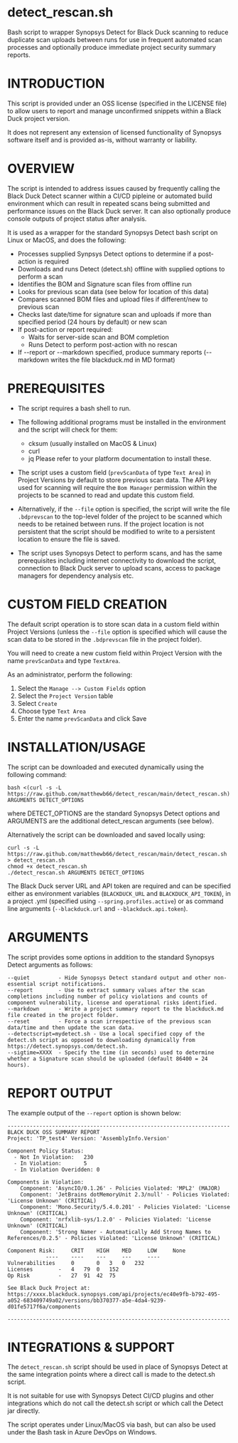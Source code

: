 # detect_rescan.sh 
Bash script to wrapper Synopsys Detect for Black Duck scanning to reduce duplicate scan uploads between runs for use in frequent automated scan processes and optionally produce immediate project security summary reports.

# INTRODUCTION

This script is provided under an OSS license (specified in the LICENSE file) to allow users to report and manage unconfirmed snippets within a Black Duck project version.

It does not represent any extension of licensed functionality of Synopsys software itself and is provided as-is, without warranty or liability.

# OVERVIEW

The script is intended to address issues caused by frequently calling the Black Duck Detect scanner within a CI/CD pipleine or automated build environment which can result in repeated scans being submitted and performance issues on the Black Duck server. It can also optionally produce console outputs of project status after analysis.

It is used as a wrapper for the standard Synopsys Detect bash script on Linux or MacOS, and does the following:

- Processes supplied Synpsys Detect options to determine if a post-action is required
- Downloads and runs Detect (detect.sh) offline with supplied options to perform a scan
- Identifies the BOM and Signature scan files from offline run
- Looks for previous scan data (see below for location of this data) 
- Compares scanned BOM files and upload files if different/new to previous scan
- Checks last date/time for signature scan and uploads if more than specified period (24 hours by default) or new scan
- If post-action or report required:
  - Waits for server-side scan and BOM completion
  - Runs Detect to perform post-action with no rescan
- If --report or --markdown specified, produce summary reports (--markdown writes the file blackduck.md in MD format)

# PREREQUISITES

* The script requires a bash shell to run.

* The following additional programs must be installed in the environment and the script will check for them:
    - cksum (usually installed on MacOS & Linux)
    - curl
    - jq
  Please refer to your platform documentation to install these.

* The script uses a custom field (`prevScanData` of type `Text Area`) in Project Versions by default to store previous scan data. The API key used for scanning will require the `Bom Manager` permission within the projects to be scanned to read and update this custom field.

* Alternatively, if the `--file` option is specified, the script will write the file `.bdprevscan` to the top-level folder of the project to be scanned which needs to be retained between runs. If the project location is not persistent that the script should be modified to write to a persistent location to ensure the file is saved.

* The script uses Synopsys Detect to perform scans, and has the same prerequisites including internet connectivity to download the script, connection to Black Duck server to upload scans, access to package managers for dependency analysis etc. 

# CUSTOM FIELD CREATION

The default script operation is to store scan data in a custom field within Project Versions (unless the `--file` option is specified which will cause the scan data to be stored in the `.bdprevscan` file in the project folder).

You will need to create a new custom field within Project Version with the name `prevScanData` and type `TextArea`.

As an administrator, perform the following:
1. Select the `Manage --> Custom Fields` option
1. Select the `Project Version` table
1. Select `Create`
1. Choose type `Text Area`
1. Enter the name `prevScanData` and click Save

# INSTALLATION/USAGE

The script can be downloaded and executed dynamically using the following command:

    bash <(curl -s -L https://raw.github.com/matthewb66/detect_rescan/main/detect_rescan.sh) ARGUMENTS DETECT_OPTIONS

where DETECT_OPTIONS are the standard Synopsys Detect options and ARGUMENTS are the additional detect_rescan arguments (see below).

Alternatively the script can be downloaded and saved locally using:

    curl -s -L https://raw.github.com/matthewb66/detect_rescan/main/detect_rescan.sh > detect_rescan.sh
    chmod +x detect_rescan.sh
    ./detect_rescan.sh ARGUMENTS DETECT_OPTIONS 

The Black Duck server URL and API token are required and can be specified either as environment variables (`BLACKDUCK_URL` and `BLACKDUCK_API_TOKEN`), in a project .yml (specified using `--spring.profiles.active`) or as command line arguments (`--blackduck.url` and `--blackduck.api.token`).

# ARGUMENTS

The script provides some options in addition to the standard Synopsys Detect arguments as follows:

    --quiet         - Hide Synopsys Detect standard output and other non-essential script notifications.
    --report        - Use to extract summary values after the scan completions including number of policy violations and counts of component vulnerability, license and operational risks identified.
    --markdown      - Write a project summary report to the blackduck.md file created in the project folder.
    --reset         - Force a scan irrespective of the previous scan data/time and then update the scan data.   
    --detectscript=mydetect.sh - Use a local specified copy of the detect.sh script as opposed to downloading dynamically from https://detect.synopsys.com/detect.sh.
    --sigtime=XXXX  - Specify the time (in seconds) used to determine whether a Signature scan should be uploaded (default 86400 = 24 hours).

# REPORT OUTPUT

The example output of the `--report` option is shown below:

    ----------------------------------------------------------------------
    BLACK DUCK OSS SUMMARY REPORT
    Project: 'TP_test4' Version: 'AssemblyInfo.Version'

    Component Policy Status:
      - Not In Violation:	230
      - In Violation:		5
      - In Violation Overidden:	0

    Components in Violation:
		Component: 'AsyncIO/0.1.26' - Policies Violated: 'MPL2' (MAJOR) 
		Component: 'JetBrains dotMemoryUnit 2.3/null' - Policies Violated: 'License Unknown' (CRITICAL) 
		Component: 'Mono.Security/5.4.0.201' - Policies Violated: 'License Unknown' (CRITICAL) 
		Component: 'nrfxlib-sys/1.2.0' - Policies Violated: 'License Unknown' (CRITICAL) 
		Component: 'Strong Namer - Automatically Add Strong Names to References/0.2.5' - Policies Violated: 'License Unknown' (CRITICAL) 

    Component Risk:		CRIT	HIGH	MED 	LOW 	None
				----	----	--- 	--- 	----
	Vulnerabilities		0     	0	3	0	232
	Licenses		-	4	79	0	152
	Op Risk			-	27	91	42	75

    See Black Duck Project at:
    https://xxxx.blackduck.synopsys.com/api/projects/ec40e9fb-b792-495-a052-683409749a02/versions/bb370377-a5e-4da4-9239-d01fe5717f6a/components

    ----------------------------------------------------------------------

# INTEGRATIONS & SUPPORT

The `detect_rescan.sh` script should be used in place of Synopsys Detect at the same integration points where a direct call is made to the detect.sh script.

It is not suitable for use with Synopsys Detect CI/CD plugins and other integrations which do not call the detect.sh script or which call the Detect jar directly.

The script operates under Linux/MacOS via bash, but can also be used under the Bash task in Azure DevOps on Windows.
